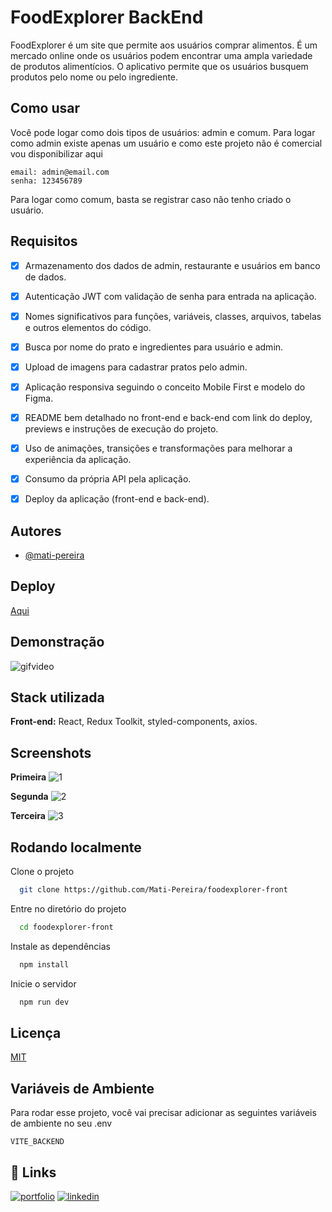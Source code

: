 
# FoodExplorer BackEnd

FoodExplorer é um site que permite aos usuários comprar alimentos. É um mercado online onde os usuários podem encontrar uma ampla variedade de produtos alimentícios. O aplicativo permite que os usuários busquem produtos pelo nome ou pelo ingrediente.

## Como usar

Você pode logar como dois tipos de usuários: admin e comum. Para logar como admin existe apenas um usuário e como este projeto não é comercial vou disponibilizar aqui

```
email: admin@email.com
senha: 123456789
```

Para logar como comum, basta se registrar caso não tenho criado o usuário.


## Requisitos

- [x] Armazenamento dos dados de admin, restaurante e usuários em banco de dados.
- [x] Autenticação JWT com validação de senha para entrada na aplicação.
- [x] Nomes significativos para funções, variáveis, classes, arquivos, tabelas e outros elementos do código.
- [x] Busca por nome do prato e ingredientes para usuário e admin.
- [x] Upload de imagens para cadastrar pratos pelo admin.
- [x] Aplicação responsiva seguindo o conceito Mobile First e modelo do Figma.
- [x] README bem detalhado no front-end e back-end com link do deploy, previews e instruções de execução do projeto.
- [x] Uso de animações, transições e transformações para melhorar a experiência da aplicação.
- [x] Consumo da própria API pela aplicação.
- [x] Deploy da aplicação (front-end e back-end).


## Autores

- [@mati-pereira](https://www.github.com/mati-pereira)

## Deploy

[Aqui](https://admirable-tiramisu-e924f5.netlify.app/)

## Demonstração
![gifvideo](https://user-images.githubusercontent.com/94717377/235565105-3e99554e-2471-4e71-a9bb-e592850daab8.gif)


## Stack utilizada

**Front-end:** React, Redux Toolkit, styled-components, axios.

## Screenshots

**Primeira**
![1](https://user-images.githubusercontent.com/94717377/235565058-c547b4cd-4f7f-41ac-93de-c505f3e092e2.png)

**Segunda**
![2](https://user-images.githubusercontent.com/94717377/235565063-89a10d8d-5778-4e00-9eb4-fee25c636b69.png)

**Terceira**
![3](https://user-images.githubusercontent.com/94717377/235565065-4b05108e-eb87-4f43-bed1-23e8056b147f.png)

## Rodando localmente

Clone o projeto

```bash
  git clone https://github.com/Mati-Pereira/foodexplorer-front
```

Entre no diretório do projeto

```bash
  cd foodexplorer-front
```

Instale as dependências

```bash
  npm install
```

Inicie o servidor

```bash
  npm run dev
```

## Licença

[MIT](https://choosealicense.com/licenses/mit/)

## Variáveis de Ambiente

Para rodar esse projeto, você vai precisar adicionar as seguintes variáveis de ambiente no seu .env

`VITE_BACKEND`
## 🔗 Links
[![portfolio](https://img.shields.io/badge/my_portfolio-000?style=for-the-badge&logo=ko-fi&logoColor=white)](https://portifolio-new-4q6j.vercel.app/)
[![linkedin](https://img.shields.io/badge/linkedin-0A66C2?style=for-the-badge&logo=linkedin&logoColor=white)](https://www.linkedin.com/in/mati-pereira/)
